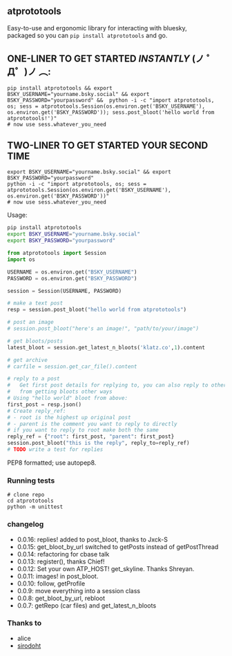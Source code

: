 ## atprototools

Easy-to-use and ergonomic library for interacting with bluesky, <br>
packaged so you can `pip install atprototools` and go.

## ONE-LINER TO GET STARTED *INSTANTLY* (ノ ゜Д゜)ノ ︵:
```
pip install atprototools && export BSKY_USERNAME="yourname.bsky.social" && export BSKY_PASSWORD="yourpassword" &&  python -i -c "import atprototools, os; sess = atprototools.Session(os.environ.get('BSKY_USERNAME'), os.environ.get('BSKY_PASSWORD')); sess.post_bloot('hello world from atprototools!')"
# now use sess.whatever_you_need
```

## TWO-LINER TO GET STARTED YOUR SECOND TIME
```
export BSKY_USERNAME="yourname.bsky.social" && export BSKY_PASSWORD="yourpassword"
python -i -c "import atprototools, os; sess = atprototools.Session(os.environ.get('BSKY_USERNAME'), os.environ.get('BSKY_PASSWORD'))"
# now use sess.whatever_you_need
```

Usage:

```bash
pip install atprototools
export BSKY_USERNAME="yourname.bsky.social"
export BSKY_PASSWORD="yourpassword"
```

```python
from atprototools import Session
import os

USERNAME = os.environ.get("BSKY_USERNAME")
PASSWORD = os.environ.get("BSKY_PASSWORD")

session = Session(USERNAME, PASSWORD)

# make a text post
resp = session.post_bloot("hello world from atprototools")

# post an image
# session.post_bloot("here's an image!", "path/to/your/image")

# get bloots/posts
latest_bloot = session.get_latest_n_bloots('klatz.co',1).content

# get archive
# carfile = session.get_car_file().content

# reply to a post
#   Get first post details for replying to, you can also reply to other posts
#   from getting bloots other ways
# Using "hello world" bloot from above:
first_post = resp.json()
# Create reply_ref:
# - root is the highest up original post
# - parent is the comment you want to reply to directly
# if you want to reply to root make both the same
reply_ref = {"root": first_post, "parent": first_post}
session.post_bloot("this is the reply", reply_to=reply_ref)
# TODO write a test for replies
```


PEP8 formatted; use autopep8.

### Running tests

```
# clone repo
cd atprototools
python -m unittest
```

### changelog

- 0.0.16: replies! added to post_bloot, thanks to Jxck-S
- 0.0.15: get_bloot_by_url switched to getPosts instead of getPostThread
- 0.0.14: refactoring for cbase talk
- 0.0.13: register(), thanks Chief!
- 0.0.12: Set your own ATP_HOST! get_skyline. Thanks Shreyan.
- 0.0.11: images! in post_bloot.
- 0.0.10: follow, getProfile
- 0.0.9: move everything into a session class
- 0.0.8: get_bloot_by_url, rebloot
- 0.0.7: getRepo (car files) and get_latest_n_bloots

### Thanks to 

- alice
- [sirodoht](https://github.com/sirodoht)
